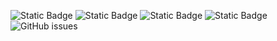 ![Static Badge](https://img.shields.io/badge/blacklists-60-000000) ![Static Badge](https://img.shields.io/badge/blacklisted-2858720-cc0000) ![Static Badge](https://img.shields.io/badge/whitelisted-2244-00CC00) ![Static Badge](https://img.shields.io/badge/streaming_blacklist-28107-000000) ![GitHub issues](https://img.shields.io/github/issues/fabriziosalmi/blacklists)

